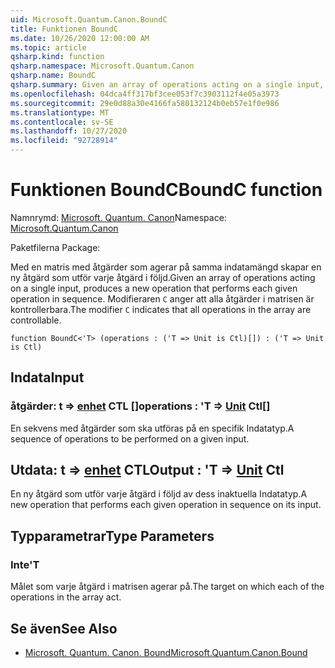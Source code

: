 ```yaml
---
uid: Microsoft.Quantum.Canon.BoundC
title: Funktionen BoundC
ms.date: 10/26/2020 12:00:00 AM
ms.topic: article
qsharp.kind: function
qsharp.namespace: Microsoft.Quantum.Canon
qsharp.name: BoundC
qsharp.summary: Given an array of operations acting on a single input, produces a new operation that performs each given operation in sequence. The modifier `C` indicates that all operations in the array are controllable.
ms.openlocfilehash: 04dca4ff317bf3cee053f7c3903112f4e05a3973
ms.sourcegitcommit: 29e0d88a30e4166fa580132124b0eb57e1f0e986
ms.translationtype: MT
ms.contentlocale: sv-SE
ms.lasthandoff: 10/27/2020
ms.locfileid: "92728914"
---
```

# <a name="boundc-function"></a><span data-ttu-id="189b6-102">Funktionen BoundC</span><span class="sxs-lookup"><span data-stu-id="189b6-102">BoundC function</span></span>

<span data-ttu-id="189b6-103">Namnrymd: [Microsoft. Quantum. Canon](xref:Microsoft.Quantum.Canon)</span><span class="sxs-lookup"><span data-stu-id="189b6-103">Namespace: [Microsoft.Quantum.Canon](xref:Microsoft.Quantum.Canon)</span></span>

<span data-ttu-id="189b6-104">Paketfilerna [](https://nuget.org/packages/)</span><span class="sxs-lookup"><span data-stu-id="189b6-104">Package: [](https://nuget.org/packages/)</span></span>


<span data-ttu-id="189b6-105">Med en matris med åtgärder som agerar på samma indatamängd skapar en ny åtgärd som utför varje åtgärd i följd.</span><span class="sxs-lookup"><span data-stu-id="189b6-105">Given an array of operations acting on a single input, produces a new operation that performs each given operation in sequence.</span></span>
<span data-ttu-id="189b6-106">Modifieraren `C` anger att alla åtgärder i matrisen är kontrollerbara.</span><span class="sxs-lookup"><span data-stu-id="189b6-106">The modifier `C` indicates that all operations in the array are controllable.</span></span>

```qsharp
function BoundC<'T> (operations : ('T => Unit is Ctl)[]) : ('T => Unit is Ctl)
```


## <a name="input"></a><span data-ttu-id="189b6-107">Indata</span><span class="sxs-lookup"><span data-stu-id="189b6-107">Input</span></span>

### <a name="operations--t--unit-ctl"></a><span data-ttu-id="189b6-108">åtgärder: t => [enhet](xref:microsoft.quantum.lang-ref.unit) CTL []</span><span class="sxs-lookup"><span data-stu-id="189b6-108">operations : 'T => [Unit](xref:microsoft.quantum.lang-ref.unit) Ctl[]</span></span>

<span data-ttu-id="189b6-109">En sekvens med åtgärder som ska utföras på en specifik Indatatyp.</span><span class="sxs-lookup"><span data-stu-id="189b6-109">A sequence of operations to be performed on a given input.</span></span>



## <a name="output--t--unit-ctl"></a><span data-ttu-id="189b6-110">Utdata: t => [enhet](xref:microsoft.quantum.lang-ref.unit) CTL</span><span class="sxs-lookup"><span data-stu-id="189b6-110">Output : 'T => [Unit](xref:microsoft.quantum.lang-ref.unit) Ctl</span></span>

<span data-ttu-id="189b6-111">En ny åtgärd som utför varje åtgärd i följd av dess inaktuella Indatatyp.</span><span class="sxs-lookup"><span data-stu-id="189b6-111">A new operation that performs each given operation in sequence on its input.</span></span>

## <a name="type-parameters"></a><span data-ttu-id="189b6-112">Typparametrar</span><span class="sxs-lookup"><span data-stu-id="189b6-112">Type Parameters</span></span>

### <a name="t"></a><span data-ttu-id="189b6-113">Inte</span><span class="sxs-lookup"><span data-stu-id="189b6-113">'T</span></span>

<span data-ttu-id="189b6-114">Målet som varje åtgärd i matrisen agerar på.</span><span class="sxs-lookup"><span data-stu-id="189b6-114">The target on which each of the operations in the array act.</span></span>

## <a name="see-also"></a><span data-ttu-id="189b6-115">Se även</span><span class="sxs-lookup"><span data-stu-id="189b6-115">See Also</span></span>

- [<span data-ttu-id="189b6-116">Microsoft. Quantum. Canon. Bound</span><span class="sxs-lookup"><span data-stu-id="189b6-116">Microsoft.Quantum.Canon.Bound</span></span>](xref:Microsoft.Quantum.Canon.Bound)